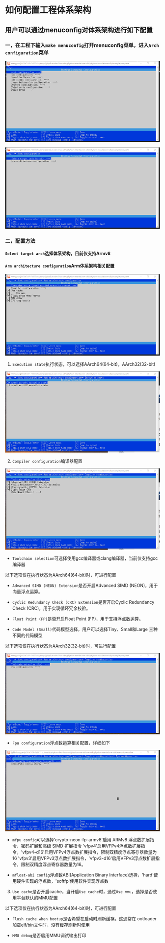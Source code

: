 # 如何配置工程体系架构

## 用户可以通过menuconfig对体系架构进行如下配置

### 一，在工程下输入`make menuconfig`打开menuconfig菜单，进入`Arch configuration`菜单

![arch_menuconfig](image/how_to_use/arch_menuconfig.png)

![arch_configuration](image/how_to_use/arch_configuration.png)

### 二，配置方法

#### `Select target arch`选择体系架构，目前仅支持Armv8

#### `Arm architecture configuration`Arm体系架构相关配置

![arm_architecture_configuration](image/how_to_use/arm_architecture_configuration.png)

1. `Execution state`执行状态，可以选择AArch64(64-bit)，AArch32(32-bit)

![execution_state](image/how_to_use/execution_state.png)

2. `Compiler configuration`编译器配置

![compiler_configuration](image/how_to_use/compiler_configuration.png)

- `Toolchain selection`可选择使用gcc编译器或clang编译器，当前仅支持gcc编译器

以下选项仅在执行状态为AArch64(64-bit)时，可进行配置

- `Advanced SIMD (NEON) Extension`是否开启Advanced SIMD (NEON)，用于向量浮点运算。

- `Cyclic Redundancy Check (CRC) Extension`是否开启Cyclic Redundancy Check (CRC)，用于实现循环冗余校验。

- `Float Point (FP)`是否开启Float Point (FP)，用于支持浮点数运算。

- `Code Model (Small)`代码模型选择，用户可以选择Tiny、Small和Large 三种不同的代码模型

以下选项仅在执行状态为AArch32(32-bit)时，可进行配置

![aarch32_compiler_configuration](image/how_to_use/aarch32_compiler_configuration.png)

- `Fpu configuration`浮点数运算相关配置，详细如下

![mfpu_config](image/how_to_use/mfpu_config.png)

- `mfpu config`可以选择'crypto-neon-fp-armv8'启用 ARMv8 浮点数扩展指令、密码扩展和高级 SIMD 扩展指令
                'vfpv4'启用VFPv4浮点数扩展指令，'vfpv4-d16'启用VFPv4浮点数扩展指令，限制双精度浮点寄存器数量为16
                'vfpv3'启用VFPv3浮点数扩展指令，'vfpv3-d16'启用VFPv3浮点数扩展指令，限制双精度浮点寄存器数量为16。

- `mfloat-abi config`浮点数ABI(Application Binary Interface)选择，'hard'使用硬件实现的浮点数，'softfp'使用软件实现浮点数

3. `Use cache`是否开启cache，当开启`Use cache`时，通过`Use mmu`，选择是否使用平台默认的MMU配置

以下选项仅在执行状态为AArch64(64-bit)时，可进行配置

- `Flush cache when bootup`是否希望在启动时刷新缓存。这通常在 ootloader加载elf/bin文件时，没有缓存刷新时使用

- `MMU debug`是否启用MMU调试输出打印








